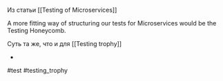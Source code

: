 Из статьи [[Testing of Microservices]]

A more fitting way of structuring our tests for Microservices would be the Testing Honeycomb. 

Суть та же, что и для [[Testing trophy]]

-
#test #testing_trophy